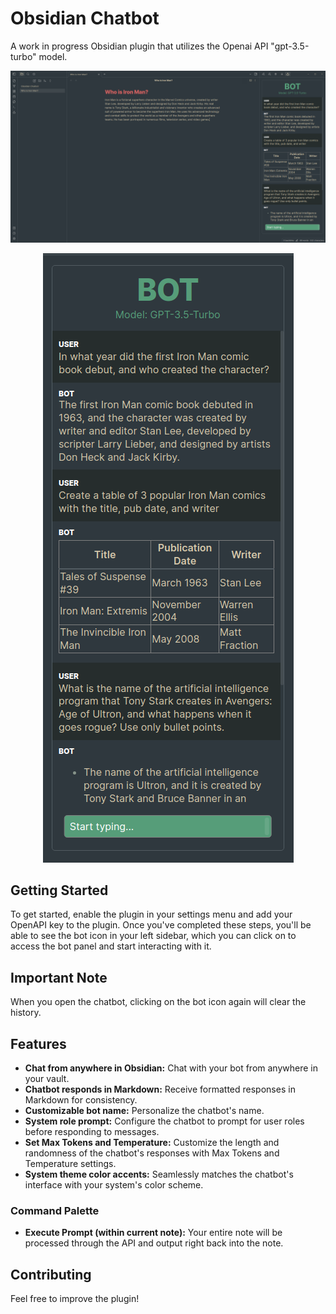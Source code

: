 # Obsidian Chatbot
A work in progress Obsidian plugin that utilizes the Openai API "gpt-3.5-turbo" model.

![Screenshot-1](README_images/Screenshot-1.png)
<p align="center">
  <img src="README_images/Screenshot-2.png" alt="Description of image">
</p>


## Getting Started
To get started, enable the plugin in your settings menu and add your OpenAPI key to the plugin. 
Once you've completed these steps, you'll be able to see the bot icon in your left sidebar, 
which you can click on to access the bot panel and start interacting with it.

## Important Note
When you open the chatbot, clicking on the bot icon again will clear the history.

## Features
- **Chat from anywhere in Obsidian:** Chat with your bot from anywhere in your vault.
- **Chatbot responds in Markdown:** Receive formatted responses in Markdown for consistency.
- **Customizable bot name:** Personalize the chatbot's name.
- **System role prompt:** Configure the chatbot to prompt for user roles before responding to messages.
- **Set Max Tokens and Temperature:** Customize the length and randomness of the chatbot's responses with Max Tokens and Temperature settings.
- **System theme color accents:** Seamlessly matches the chatbot's interface with your system's color scheme.

### Command Palette
- **Execute Prompt (within current note):** Your entire note will be processed through the API and output right back into the note.

## Contributing
Feel free to improve the plugin!
